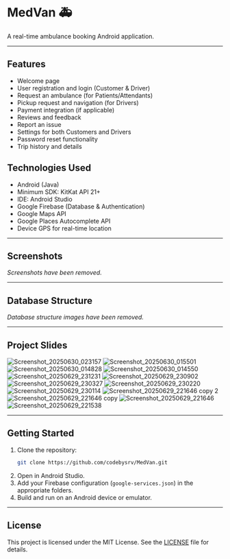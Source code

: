 # MedVan 🚑

A real-time ambulance booking Android application.

---

## Features
- Welcome page
- User registration and login (Customer & Driver)
- Request an ambulance (for Patients/Attendants)
- Pickup request and navigation (for Drivers)
- Payment integration (if applicable)
- Reviews and feedback
- Report an issue
- Settings for both Customers and Drivers
- Password reset functionality
- Trip history and details

## Technologies Used
- Android (Java)
- Minimum SDK: KitKat API 21+
- IDE: Android Studio
- Google Firebase (Database & Authentication)
- Google Maps API
- Google Places Autocomplete API
- Device GPS for real-time location

---

## Screenshots

_Screenshots have been removed._

---

## Database Structure

_Database structure images have been removed._

---

## Project Slides

![Screenshot_20250630_023157](Slides/Screenshot_20250630_023157.png)
![Screenshot_20250630_015501](Slides/Screenshot_20250630_015501.png)
![Screenshot_20250630_014828](Slides/Screenshot_20250630_014828.png)
![Screenshot_20250630_014550](Slides/Screenshot_20250630_014550.png)
![Screenshot_20250629_231231](Slides/Screenshot_20250629_231231.png)
![Screenshot_20250629_230902](Slides/Screenshot_20250629_230902.png)
![Screenshot_20250629_230327](Slides/Screenshot_20250629_230327.png)
![Screenshot_20250629_230220](Slides/Screenshot_20250629_230220.png)
![Screenshot_20250629_230114](Slides/Screenshot_20250629_230114.png)
![Screenshot_20250629_221646 copy 2](Slides/Screenshot_20250629_221646%20copy%202.png)
![Screenshot_20250629_221646 copy](Slides/Screenshot_20250629_221646%20copy.png)
![Screenshot_20250629_221646](Slides/Screenshot_20250629_221646.png)
![Screenshot_20250629_221538](Slides/Screenshot_20250629_221538.png)

---

## Getting Started

1. Clone the repository:
   ```sh
   git clone https://github.com/codebysrv/MedVan.git
   ```
2. Open in Android Studio.
3. Add your Firebase configuration (`google-services.json`) in the appropriate folders.
4. Build and run on an Android device or emulator.

---

## License

This project is licensed under the MIT License. See the [LICENSE](LICENSE) file for details.








